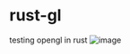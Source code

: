 # rust-gl
testing opengl in rust
![image](https://github.com/gabehowe/rust-gl/assets/31964173/442bbf30-bd37-4fe3-bf7b-b7a9fb84c98e)

